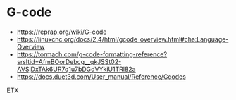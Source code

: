 # G-code

- <https://reprap.org/wiki/G-code>
- <https://linuxcnc.org/docs/2.4/html/gcode_overview.html#cha:Language-Overview>
- <https://tormach.com/g-code-formatting-reference?srsltid=AfmBOorDebcg__qkJSSt02-AVSjDxTAk6UR7q1u7bDGdVYkiU1TRl82a>
- <https://docs.duet3d.com/User_manual/Reference/Gcodes>

ETX
